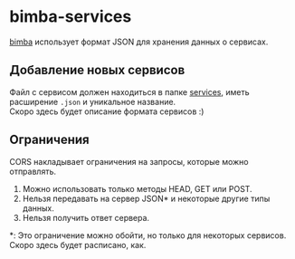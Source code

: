 # bimba-services

[bimba](https://github.com/bimba-org/bimba) использует формат JSON для хранения данных о сервисах.

## Добавление новых сервисов

Файл с сервисом должен находиться в папке [services](services), иметь расширение `.json` и уникальное название.\
Скоро здесь будет описание формата сервисов :)

## Ограничения

CORS накладывает ограничения на запросы, которые можно отправлять. 
1. Можно использовать только методы HEAD, GET или POST. 
2. Нельзя передавать на сервер JSON* и некоторые другие типы данных.
3. Нельзя получить ответ сервера.

*: Это ограничение можно обойти, но только для некоторых сервисов. Скоро здесь будет расписано, как.
